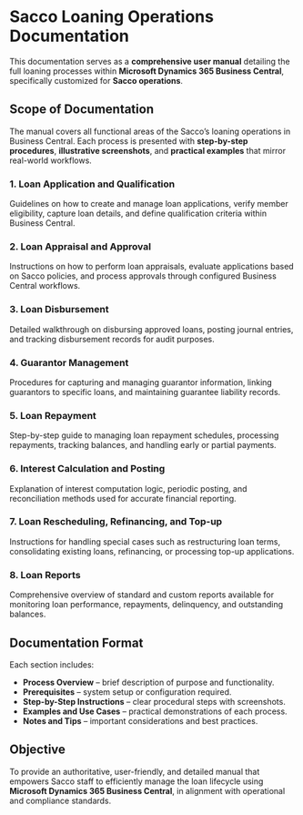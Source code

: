 # Sacco Loaning Operations Documentation

This documentation serves as a **comprehensive user manual** detailing the full loaning processes within **Microsoft Dynamics 365 Business Central**, specifically customized for **Sacco operations**.


##  Scope of Documentation

The manual covers all functional areas of the Sacco’s loaning operations in Business Central. Each process is presented with **step-by-step procedures**, **illustrative screenshots**, and **practical examples** that mirror real-world workflows.

### 1. Loan Application and Qualification

Guidelines on how to create and manage loan applications, verify member eligibility, capture loan details, and define qualification criteria within Business Central.

### 2. Loan Appraisal and Approval

Instructions on how to perform loan appraisals, evaluate applications based on Sacco policies, and process approvals through configured Business Central workflows.

### 3. Loan Disbursement

Detailed walkthrough on disbursing approved loans, posting journal entries, and tracking disbursement records for audit purposes.

### 4. Guarantor Management

Procedures for capturing and managing guarantor information, linking guarantors to specific loans, and maintaining guarantee liability records.

### 5. Loan Repayment

Step-by-step guide to managing loan repayment schedules, processing repayments, tracking balances, and handling early or partial payments.

### 6. Interest Calculation and Posting

Explanation of interest computation logic, periodic posting, and reconciliation methods used for accurate financial reporting.

### 7. Loan Rescheduling, Refinancing, and Top-up

Instructions for handling special cases such as restructuring loan terms, consolidating existing loans, refinancing, or processing top-up applications.

### 8. Loan Reports

Comprehensive overview of standard and custom reports available for monitoring loan performance, repayments, delinquency, and outstanding balances.


##  Documentation Format

Each section includes:

* **Process Overview** – brief description of purpose and functionality.
* **Prerequisites** – system setup or configuration required.
* **Step-by-Step Instructions** – clear procedural steps with screenshots.
* **Examples and Use Cases** – practical demonstrations of each process.
* **Notes and Tips** – important considerations and best practices.


##  Objective

To provide an authoritative, user-friendly, and detailed manual that empowers Sacco staff to efficiently manage the loan lifecycle using **Microsoft Dynamics 365 Business Central**, in alignment with operational and compliance standards.
